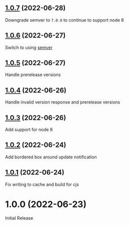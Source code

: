 ## [1.0.7](https://github.com/alexbrazier/simple-update-notifier/compare/v1.0.6...v1.0.7) (2022-06-28)

Downgrade semver to `7.0.0` to continue to support node 8

## [1.0.6](https://github.com/alexbrazier/simple-update-notifier/compare/v1.0.5...v1.0.6) (2022-06-27)

Switch to using [semver](https://github.com/npm/node-semver)

## [1.0.5](https://github.com/alexbrazier/simple-update-notifier/compare/v1.0.4...v1.0.5) (2022-06-27)

Handle prerelease versions

## [1.0.4](https://github.com/alexbrazier/simple-update-notifier/compare/v1.0.3...v1.0.4) (2022-06-26)

Handle invalid version response and prerelease versions

## [1.0.3](https://github.com/alexbrazier/simple-update-notifier/compare/v1.0.2...v1.0.3) (2022-06-26)

Add support for node 8

## [1.0.2](https://github.com/alexbrazier/simple-update-notifier/compare/v1.0.1...v1.0.2) (2022-06-24)

Add bordered box around update notification

## [1.0.1](https://github.com/alexbrazier/simple-update-notifier/compare/v1.0.0...v1.0.1) (2022-06-24)

Fix writing to cache and build for cjs

# 1.0.0 (2022-06-23)

Initial Release

